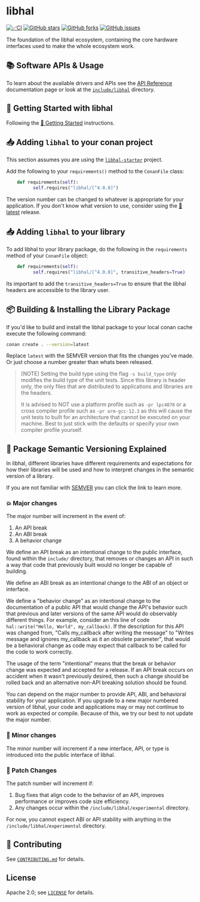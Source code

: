 # libhal

[![✅CI](https://github.com/libhal/libhal/actions/workflows/ci.yml/badge.svg)](https://github.com/libhal/libhal/actions/workflows/ci.yml)
[![GitHub stars](https://img.shields.io/github/stars/libhal/libhal.svg)](https://github.com/libhal/libhal/stargazers)
[![GitHub forks](https://img.shields.io/github/forks/libhal/libhal.svg)](https://github.com/libhal/libhal/network)
[![GitHub issues](https://img.shields.io/github/issues/libhal/libhal.svg)](https://github.com/libhal/libhal/issues)

The foundation of the libhal ecosystem, containing the core hardware interfaces
used to make the whole ecosystem work.

## 📚 Software APIs & Usage

To learn about the available drivers and APIs see the
[API Reference](https://libhal.github.io/latest/api/)
documentation page or look at the
[`include/libhal`](https://github.com/libhal/libhal/tree/main/include/libhal)
directory.

## 🧰 Getting Started with libhal

Following the
[🚀 Getting Started](https://libhal.github.io/getting_started/)
instructions.

## 📥 Adding `libhal` to your conan project

This section assumes you are using the
[`libhal-starter`](https://github.com/libhal/libhal-starter)
project.

Add the following to your `requirements()` method to the `ConanFile` class:

```python
    def requirements(self):
          self.requires("libhal/[^4.0.0]")
```

The version number can be changed to whatever is appropriate for your
application. If you don't know what version to use, consider using the
[🚀 latest](https://github.com/libhal/libhal/releases/latest) release.

## 📥 Adding `libhal` to your library

To add libhal to your library package, do the following in the `requirements` method of your `ConanFile` object:

```python
    def requirements(self):
          self.requires("libhal/[^4.0.0]", transitive_headers=True)
```

Its important to add the `transitive_headers=True` to ensure that the libhal
headers are accessible to the library user.

## 📦 Building & Installing the Library Package

If you'd like to build and install the libhal package to your local conan
cache execute the following command:

```bash
conan create . --version=latest
```

Replace `latest` with the SEMVER version that fits the changes you've made. Or
just choose a number greater than whats been released.

> [NOTE]
> Setting the build type using the flag `-s build_type` only modifies the build
> type of the unit tests. Since this library is header only, the only files
> that are distributed to applications and libraries are the headers.
>
> It is advised to NOT use a platform profile such as `-pr lpc4078` or a cross
> compiler profile such as `-pr arm-gcc-12.3` as this will cause the unit tests
> to built for an architecture that cannot be executed on your machine. Best to
> just stick with the defaults or specify your own compiler profile yourself.

## 🌟 Package Semantic Versioning Explained

In libhal, different libraries have different requirements and expectations for
how their libraries will be used and how to interpret changes in the semantic
version of a library.

If you are not familiar with [SEMVER](https://semver.org/) you can click the
link to learn more.

### 💥 Major changes

The major number will increment in the event of:

1. An API break
2. An ABI break
3. A behavior change

We define an API break as an intentional change to the public interface, found
within the `include/` directory, that removes or changes an API in such a way
that code that previously built would no longer be capable of building.

We define an ABI break as an intentional change to the ABI of an object or
interface.

We define a "behavior change" as an intentional change to the documentation of
a public API that would change the API's behavior such that previous and later
versions of the same API would do observably different things. For example,
consider an this line of code `hal::write("Hello, World", my_callback)`. If the
description for this API was changed from, "Calls my_callback after writing the
message" to "Writes message and ignores my_callback as it an obsolete
parameter", that would be a behavioral change as code may expect that callback
to be called for the code to work correctly.

The usage of the term "intentional" means that the break or behavior change was
expected and accepted for a release. If an API break occurs on accident when it
wasn't previously desired, then such a change should be rolled back and an
alternative non-API breaking solution should be found.

You can depend on the major number to provide API, ABI, and behavioral
stability for your application. If you upgrade to a new major numbered version
of libhal, your code and applications may or may not continue to work as
expected or compile. Because of this, we try our best to not update the
major number.

### 🚀 Minor changes

The minor number will increment if a new interface, API, or type is introduced
into the public interface of libhal.

### 🐞 Patch Changes

The patch number will increment if:

1. Bug fixes that align code to the behavior of an API, improves performance
   or improves code size efficiency.
2. Any changes occur within the `/include/libhal/experimental` directory.

For now, you cannot expect ABI or API stability with anything in the
`/include/libhal/experimental` directory.

## :busts_in_silhouette: Contributing

See [`CONTRIBUTING.md`](CONTRIBUTING.md) for details.

## License

Apache 2.0; see [`LICENSE`](LICENSE) for details.
